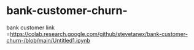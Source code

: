 # bank-customer-churn-
 bank customer 
link =https://colab.research.google.com/github/stevetanex/bank-customer-churn-/blob/main/Untitled1.ipynb
